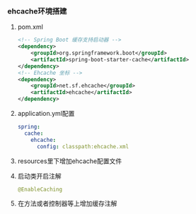 ### ehcache环境搭建
1. pom.xml

    ```xml
    <!-- Spring Boot 缓存支持启动器 -->
    <dependency>
        <groupId>org.springframework.boot</groupId>
        <artifactId>spring-boot-starter-cache</artifactId>
    </dependency>
    <!-- Ehcache 坐标 -->
    <dependency>
        <groupId>net.sf.ehcache</groupId>
        <artifactId>ehcache</artifactId>
    </dependency>
    
    ```

2. application.yml配置
    ```yaml
    spring:
      cache:
        ehcache:
          config: classpath:ehcache.xml
    ```
3. resources里下增加ehcache配置文件
4. 启动类开启注解
    ```java
    @EnableCaching
    ```
5. 在方法或者控制器等上增加缓存注解